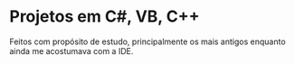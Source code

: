 # Projetos em C#, VB, C++

Feitos com propósito de estudo, principalmente os mais antigos enquanto ainda me acostumava com a IDE.


 
